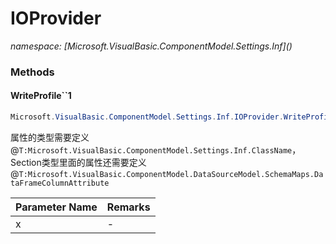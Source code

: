 ﻿# IOProvider
_namespace: [Microsoft.VisualBasic.ComponentModel.Settings.Inf](<a href="#" onClick="load('/docs/Microsoft.VisualBasic.ComponentModel.Settings.Inf/index.md')"></a>)_





### Methods

#### WriteProfile``1
```csharp
Microsoft.VisualBasic.ComponentModel.Settings.Inf.IOProvider.WriteProfile``1(``0)
```
属性的类型需要定义@``T:Microsoft.VisualBasic.ComponentModel.Settings.Inf.ClassName``，Section类型里面的属性还需要定义@``T:Microsoft.VisualBasic.ComponentModel.DataSourceModel.SchemaMaps.DataFrameColumnAttribute``

|Parameter Name|Remarks|
|--------------|-------|
|x|-|



